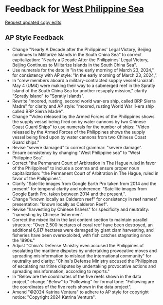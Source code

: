 # Feedback for [West Philippine Sea](https://katrventura.github.io/west-ph-sea/)

[Request updated copy edits](https://github.com/jsoma/data-studio-projects-2024/issues/new/choose)

## AP Style Feedback

- Change "Nearly A Decade after the Philippines' Legal Victory, Beijing continues to Militarize Islands in the South China Sea" to correct capitalization: "Nearly a Decade After the Philippines' Legal Victory, Beijing Continues to Militarize Islands in the South China Sea".
- Use numerals for the date in "In the early morning of March 23, 2024," for consistency with AP style: "In the early morning of March 23, 2024,".
- In "crew members aboard a military-contracted supply vessel Unaizah May 4 (UM4) were making their way to a submerged reef in the Spratly Island of the South China Sea for another resupply mission," clarify "Spratly Island" to "Spratly Islands".
- Rewrite "moored, rusting, second world war-era ship, called BRP Sierra Madre" for clarity and AP style: "moored, rusting World War II-era ship called BRP Sierra Madre".
- Change "Video released by the Armed Forces of the Philippines shows the supply vessel being fired on by water cannons by two Chinese Coast Guard Ships" to use numerals for the number of ships: "Video released by the Armed Forces of the Philippines shows the supply vessel being fired upon by water cannons from two Chinese Coast Guard ships."
- Revise "severe damaged" to correct grammar: "severe damage".
- Ensure consistency by changing "West Philippine sea" to "West Philippine Sea".
- Correct "the Permanent Court of Arbitration in The Hague ruled in favor of the Philippines" to include a comma and ensure proper noun capitalization: "the Permanent Court of Arbitration in The Hague, ruled in favor of the Philippines".
- Clarify "Satellite images from Google Earth Pro taken from 2014 and the present" for temporal clarity and coherence: "Satellite images from Google Earth Pro, taken between 2014 and the present,".
- Change "known locally as Calderon reef" for consistency in reef names' presentation: "known locally as Calderon Reef".
- Revise "harvesting by Chinese fishers" for specificity and neutrality: "harvesting by Chinese fishermen".
- Correct the mixed list in the last content section to maintain parallel structure: "Over 2,500 hectares of coral reef have been destroyed, an additional 6,617 hectares were damaged by giant clam harvesting, and fisheries have been overexploited, with fish catches stagnating since the 1990s."
- Adjust "China's Defense Ministry even accused the Philippines of escalating the maritime disputes by undertaking provocative moves and spreading misinformation to mislead the international community" for neutrality and clarity: "China's Defense Ministry accused the Philippines of escalating maritime disputes by undertaking provocative actions and spreading misinformation, according to reports."
- In "Below are the coordinates of the five reefs shown in the data project," change "Below" to "Following" for formal tone: "Following are the coordinates of the five reefs shown in the data project".
- Amend "©2024 Katrina Ventura" to adhere to AP style for copyright notice: "Copyright 2024 Katrina Ventura".
